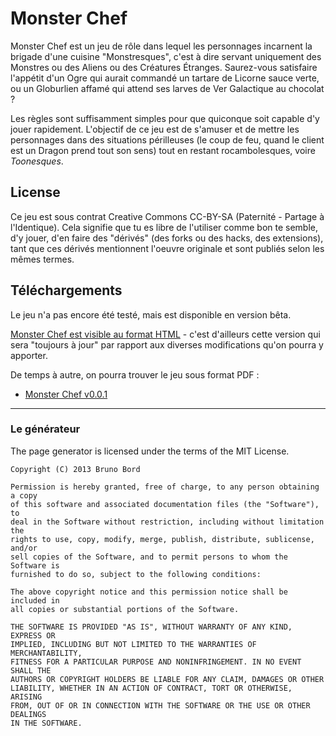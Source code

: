 # Monster Chef

Monster Chef est un jeu de rôle dans lequel les personnages incarnent la brigade
d'une cuisine "Monstresques", c'est à dire servant uniquement des Monstres ou
des Aliens ou des Créatures Étranges. Saurez-vous satisfaire l'appétit d'un Ogre
qui aurait commandé un tartare de Licorne sauce verte, ou un Globurlien affamé
qui attend ses larves de Ver Galactique au chocolat ?

Les règles sont suffisamment simples pour que quiconque soit capable d'y jouer
rapidement. L'objectif de ce jeu est de s'amuser et de mettre les personnages
dans des situations périlleuses (le coup de feu, quand le client est un Dragon
prend tout son sens) tout en restant rocambolesques, voire *Toonesques*.

## License

Ce jeu est sous contrat Creative Commons CC-BY-SA (Paternité - Partage à
l'Identique). Cela signifie que tu es libre de l'utiliser comme bon te semble,
d'y jouer, d'en faire des "dérivés" (des forks ou des hacks, des extensions),
tant que ces dérivés mentionnent l'oeuvre originale et sont publiés selon les
mêmes termes.

## Téléchargements

Le jeu n'a pas encore été testé, mais est disponible en version bêta.

[Monster Chef est visible au format HTML](http://brunobord.github.io/monster-chef-rpg/) - c'est d'ailleurs
cette version qui sera "toujours à jour" par rapport aux diverses modifications qu'on pourra y apporter.

De temps à autre, on pourra trouver le jeu sous format PDF :

* [Monster Chef v0.0.1](https://raw.github.com/brunobord/monster-chef-rpg/master/pdfs/monster-chef-v0.0.1.pdf)

---

### Le générateur

The page generator is licensed under the terms of the MIT License.


    Copyright (C) 2013 Bruno Bord

    Permission is hereby granted, free of charge, to any person obtaining a copy
    of this software and associated documentation files (the "Software"), to
    deal in the Software without restriction, including without limitation the
    rights to use, copy, modify, merge, publish, distribute, sublicense, and/or
    sell copies of the Software, and to permit persons to whom the Software is
    furnished to do so, subject to the following conditions:

    The above copyright notice and this permission notice shall be included in
    all copies or substantial portions of the Software.

    THE SOFTWARE IS PROVIDED "AS IS", WITHOUT WARRANTY OF ANY KIND, EXPRESS OR
    IMPLIED, INCLUDING BUT NOT LIMITED TO THE WARRANTIES OF MERCHANTABILITY,
    FITNESS FOR A PARTICULAR PURPOSE AND NONINFRINGEMENT. IN NO EVENT SHALL THE
    AUTHORS OR COPYRIGHT HOLDERS BE LIABLE FOR ANY CLAIM, DAMAGES OR OTHER
    LIABILITY, WHETHER IN AN ACTION OF CONTRACT, TORT OR OTHERWISE, ARISING
    FROM, OUT OF OR IN CONNECTION WITH THE SOFTWARE OR THE USE OR OTHER DEALINGS
    IN THE SOFTWARE.
